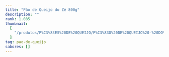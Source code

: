 ```yaml
---
title: "Pão de Queijo do Zé 800g"
description: ""
rank: 1.085 
thumbnail:
  [
    "/produtos/P%C3%83ES%20DE%20QUEIJO/P%C3%83O%20DE%20QUEIJO%20-%20DO%20Z%C3%89%20800g.png",
  ]
tag: pao-de-queijo
sabores: []
---
```

